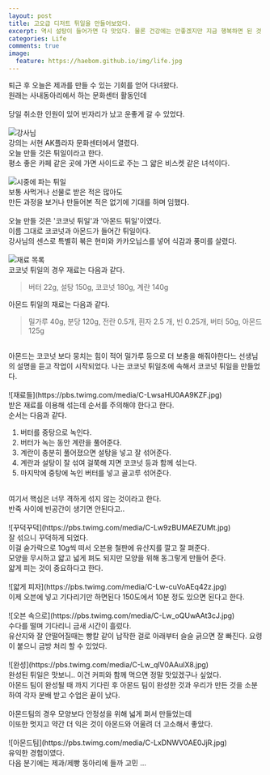```yaml
---
layout: post
title: 고오급 디저트 튀일을 만들어보았다.
excerpt: 역시 설탕이 들어가면 다 맛있다. 물론 건강에는 안좋겠지만 지금 행복하면 된 것 아닐까.
categories: Life
comments: true
image:
  feature: https://haebom.github.io/img/life.jpg
---
```


퇴근 후 오늘은 제과를 만들 수 있는 기회를 얻어 다녀왔다.<br>
원래는 사내동아리에서 하는 문화센터 활동인데<br><br>
당일 취소한 인원이 있어 빈자리가 났고 운좋게 갈 수 있었다.<br>
<br>
![강사님](https://pbs.twimg.com/media/C-LwsPUV0AQKhTg.jpg)
<br>
강의는 서현 AK플라자 문화센터에서 열렸다.<br>
오늘 만들 것은 튀일이라고 한다.<br>
평소 좋은 카페 같은 곳에 가면 사이드로 주는 그 얇은 비스켓 같은 녀석이다.<br>
<br>
![시중에 파는 튀일](http://cfile6.uf.tistory.com/image/2438A034559893D40573D1)
<br>
보통 사먹거나 선물로 받은 적은 많아도 <br>
만든 과정을 보거나 만들어본 적은 없기에 기대를 하며 임했다.<br>
<br>
오늘 만들 것은 '코코넛 튀일'과 '아몬드 튀일'이였다.<br>
이름 그대로 코코넛과 아몬드가 들어간 튀일이다.<br>
강사님의 센스로 특별히 볶은 현미와 카카오닙스를 넣어 식감과 풍미를 살렸다.<br>
<br>
![재료 목록](https://pbs.twimg.com/media/C-Lwr-mUQAEpO-O.jpg)
<br>
코코넛 튀일의 경우 재료는 다음과 같다.
> 버터 22g, 설탕 150g, 코코넛 180g, 계란 140g

아몬드 튀일의 재료는 다음과 같다.
> 밀가루 40g, 분당 120g, 전란 0.5개, 흰자 2.5 개, 빈 0.25개, 버터 50g, 아몬드 125g

<br>
아몬드는 코코넛 보다 뭉치는 힘이 적어 밀가루 등으로 더 보충을 해줘야한다느 선생님의 설명을 듣고 작업이 시작되었다. 나는 코코넛 튀일조에 속해서 코코넛 튀일을 만들었다.<br>
<br>
![재료들](https://pbs.twimg.com/media/C-LwsaHU0AA9KZF.jpg)
<br>
받은 재료를 이용해 섞는데 순서를 주의해야 한다고 한다.<br>
순서는 다음과 같다.<br>

1. 버터를 중탕으로 녹인다.
2. 버터가 녹는 동안 계란을 풀어준다.
3. 계란이 충분히 풀어졌으면 설탕을 넣고 잘 섞어준다.
4. 계란과 설탕이 잘 섞여 걸쭉해 지면 코코넛 등과 함께 섞는다.
5. 마지막에 중탕에 녹인 버터를 넣고 골고루 섞어준다.

<br>
여기서 핵심은 너무 격하게 섞지 않는 것이라고 한다.<br>
반죽 사이에 빈공간이 생기면 안된다고..<br>
<br>
![꾸덕꾸덕](https://pbs.twimg.com/media/C-Lw9zBUMAEZUMt.jpg)
<br>
잘 섞으니 꾸덕하게 되었다.<br>
이걸 숟가락으로 10g씩 떠서 오븐용 철판에 유산지를 깔고 잘 펴준다.<br>
모양을 무시하고 얇고 넓게 펴도 되지만 모양을 위해 동그랗게 만들어 준다.<br>
얇게 피는 것이 중요하다고 한다.<br>
<br>
![얇게 피자](https://pbs.twimg.com/media/C-Lw-cuVoAEq42z.jpg)
<br>
이제 오븐에 넣고 기다리기만 하면된다 150도에서 10분 정도 있으면 된다고 한다.<br>
<br>
![오븐 속으로](https://pbs.twimg.com/media/C-Lw_oQUwAAt3cJ.jpg)
<br>
수다를 떨며 기다리니 금새 시간이 흘렀다.<br>
유산지와 잘 안떨어질때는 빵칼 같이 납작한 걸로 아래부터 슬슬 긁으면 잘 빠진다. 요령이 붙으니 금방 처리 할 수 있었다.<br>
<br>
![완성](https://pbs.twimg.com/media/C-Lw_qlV0AAulX8.jpg)
<br>
완성된 튀일은 맛보니.. 이건 커피와 함께 먹으면 정말 맛있겠구나 싶었다.<br>
아몬드 팀이 완성될 때 까지 기다린 후 아몬드 팀이 완성한 것과 우리가 만든 것을 소분하여 각자 분배 받고 수업은 끝이 났다.<br>
<br>
아몬드팀의 경우 모양보다 안정성을 위해 넓게 펴서 만들었는데<br>
이또한 멋지고 약간 더 익은 것이 아몬드와 어울려 더 고소해서 좋았다.<br>
<br>
![아몬드팀](https://pbs.twimg.com/media/C-LxDNWV0AE0JjR.jpg)
<br>
유익한 경험이였다.<br>
다음 분기에는 제과/제빵 동아리에 들까 고민 ... <br>
<br>
